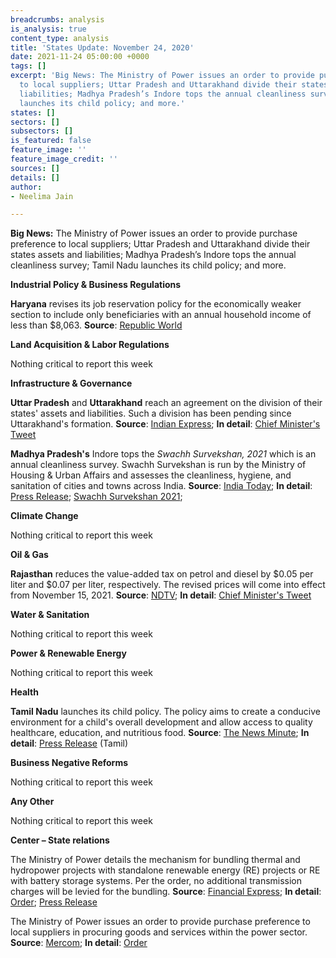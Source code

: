 ```yaml
---
breadcrumbs: analysis
is_analysis: true
content_type: analysis
title: 'States Update: November 24, 2020'
date: 2021-11-24 05:00:00 +0000
tags: []
excerpt: 'Big News: The Ministry of Power issues an order to provide purchase preference
  to local suppliers; Uttar Pradesh and Uttarakhand divide their states assets and
  liabilities; Madhya Pradesh’s Indore tops the annual cleanliness survey; Tamil Nadu
  launches its child policy; and more.'
states: []
sectors: []
subsectors: []
is_featured: false
feature_image: ''
feature_image_credit: ''
sources: []
details: []
author:
- Neelima Jain

---
```

**Big News:** The Ministry of Power issues an order to provide purchase preference to local suppliers; Uttar Pradesh and Uttarakhand divide their states assets and liabilities; Madhya Pradesh’s Indore tops the annual cleanliness survey; Tamil Nadu launches its child policy; and more.

**Industrial Policy & Business Regulations**

**Haryana** revises its job reservation policy for the economically weaker section to include only beneficiaries with an annual household income of less than $8,063. **Source**: [Republic World](https://www.republicworld.com/india-news/general-news/haryana-govt-amends-reservation-quota-income-limit-reduced-to-rs-6-lakhs-for-ews.html)

**Land Acquisition & Labor Regulations**

Nothing critical to report this week

**Infrastructure & Governance**

**Uttar Pradesh** and **Uttarakhand** reach an agreement on the division of their states' assets and liabilities. Such a division has been pending since Uttarakhand's formation. **Source**: [Indian Express](https://indianexpress.com/article/cities/lucknow/up-uttarakhand-govts-reach-consensus-7630285/); **In detail**: [Chief Minister's Tweet](https://twitter.com/pushkardhami/status/1461298369545003011?s=20)

**Madhya Pradesh's** Indore tops the _Swachh Survekshan, 2021_ which is an annual cleanliness survey. Swachh Survekshan is run by the Ministry of Housing & Urban Affairs and assesses the cleanliness, hygiene, and sanitation of cities and towns across India. **Source**: [India Today](https://www.indiatoday.in/cities/indore/story/indore-india-cleanest-city-fifth-time-row-surat-1878878-2021-11-20); **In detail**: [Press Release](https://pib.gov.in/PressReleasePage.aspx?PRID=1773458); [Swachh Survekshan 2021](https://www.ss2021.in/#/home);

**Climate Change**

Nothing critical to report this week

**Oil & Gas**

**Rajasthan** reduces the value-added tax on petrol and diesel by $0.05 per liter and $0.07 per liter, respectively. The revised prices will come into effect from November 15, 2021. **Source**: [NDTV](https://www.ndtv.com/india-news/rajasthan-to-cut-vat-on-fuel-petrol-to-get-cheaper-by-rs-4-diesel-by-rs-5-2613496); **In detail**: [Chief Minister's Tweet](https://twitter.com/ashokgehlot51/status/1460640516811358210?)

**Water & Sanitation**

Nothing critical to report this week

**Power & Renewable Energy**

Nothing critical to report this week

**Health**

**Tamil Nadu** launches its child policy. The policy aims to create a conducive environment for a child's overall development and allow access to quality healthcare, education, and nutritious food. **Source**: [The News Minute](https://www.thenewsminute.com/article/cm-stalin-announces-tamil-nadu-state-child-policy-157852); **In detail**: [Press Release](https://cms.tn.gov.in/sites/default/files/press_release/pr201121d.jpg) (Tamil)

**Business Negative Reforms**

Nothing critical to report this week

**Any Other**

Nothing critical to report this week

**Center – State relations**

The Ministry of Power details the mechanism for bundling thermal and hydropower projects with standalone renewable energy (RE) projects or RE with battery storage systems. Per the order, no additional transmission charges will be levied for the bundling. **Source**: [Financial Express](https://www.financialexpress.com/economy/govt-amends-norms-power-producers-can-replace-thermal-power-with-renewables-under-existing-ppas/2370484/); **In detail**: [Order](https://powermin.gov.in/sites/default/files/webform/notices/Scheme_for_Flexibility_in_Generation_and_Scheduling_of_Thermal_Hydro_Power_Stations_through_bundling_with_Renewable_Energy_and_Storage_Power.pdf); [Press Release](https://pib.gov.in/PressReleasePage.aspx?PRID=1772347)

The Ministry of Power issues an order to provide purchase preference to local suppliers in procuring goods and services within the power sector. **Source**: [Mercom](https://mercomindia.com/government-purchase-preference-local-manufacturers/); **In detail**: [Order](https://powermin.gov.in/sites/default/files/webform/notices/MoP_PPP_MII_Order_dated_16th_Nov_2021.pdf)
